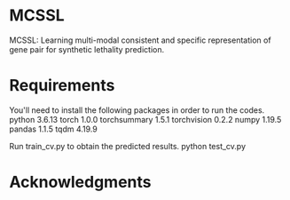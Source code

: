 # MCSSL
  MCSSL: Learning multi-modal consistent and specific representation of gene pair for synthetic lethality prediction.
# Requirements
You'll need to install the following packages in order to run the codes.
python 3.6.13
torch 1.0.0
torchsummary 1.5.1
torchvision 0.2.2
numpy 1.19.5
pandas 1.1.5
tqdm  4.19.9

Run train_cv.py to obtain the predicted results.
python test_cv.py
# Acknowledgments

